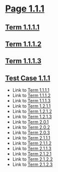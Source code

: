 # [Page 1.1.1](#page-111)

## [Term 1.1.1.1](#term-1111)

## [Term 1.1.1.2](#term-1112)

## [Term 1.1.1.3](#term-1113)

## [Test Case 1.1.1](#test-case-111)

*   Link to [Term 1.1.1.1](#term-1111)
*   Link to [Term 1.1.1.2](#term-1112)
*   Link to [Term 1.1.1.3](#term-1113)
*   Link to [Term 1.2.1.1](../section-1-2/page-1-2-1.html#term-1211)
*   Link to [Term 1.2.1.2](../section-1-2/page-1-2-1.html#term-1212)
*   Link to [Term 1.2.1.3](../section-1-2/page-1-2-1.html#term-1213)
*   Link to [Term 2.0.1](../../chapter-2/page-2-0.html#term-201)
*   Link to [Term 2.0.2](../../chapter-2/page-2-0.html#term-202)
*   Link to [Term 2.0.3](../../chapter-2/page-2-0.html#term-203)
*   Link to [Term 2.1.1.1](../../chapter-2/section-2-1/page-2-1-1.html#term-2111)
*   Link to [Term 2.1.1.2](../../chapter-2/section-2-1/page-2-1-1.html#term-2112)
*   Link to [Term 2.1.1.3](../../chapter-2/section-2-1/page-2-1-1.html#term-2113)
*   Link to [Term 2.1.2.1](../../chapter-2/section-2-1/page-2-1-2.html#term-2121)
*   Link to [Term 2.1.2.2](../../chapter-2/section-2-1/page-2-1-2.html#term-2122)
*   Link to [Term 2.1.2.3](../../chapter-2/section-2-1/page-2-1-2.html#term-2123)
